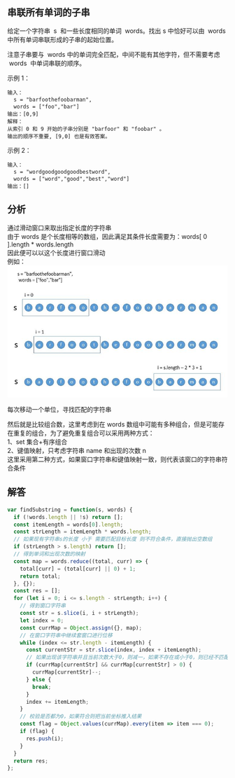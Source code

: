 ## 串联所有单词的子串

给定一个字符串  s  和一些长度相同的单词  words。找出 s 中恰好可以由  words 中所有单词串联形成的子串的起始位置。

注意子串要与  words 中的单词完全匹配，中间不能有其他字符，但不需要考虑  words  中单词串联的顺序。

示例 1：

```
输入：
  s = "barfoothefoobarman",
  words = ["foo","bar"]
输出：[0,9]
解释：
从索引 0 和 9 开始的子串分别是 "barfoor" 和 "foobar" 。
输出的顺序不重要, [9,0] 也是有效答案。
```

示例 2：

```
输入：
  s = "wordgoodgoodgoodbestword",
  words = ["word","good","best","word"]
输出：[]
```

## 分析

通过滑动窗口来取出指定长度的字符串  
由于 words 是个长度相等的数组，因此满足其条件长度需要为：words[ 0 ].length \* words.length  
因此便可以以这个长度进行窗口滑动  
例如：  
<img src="../../static/30.png">

每次移动一个单位，寻找匹配的字符串

然后就是比较组合数，这里考虑到在 words 数组中可能有多种组合，但是可能存在重复的组合，为了避免重复组合可以采用两种方式：  
1、set 集合+有序组合  
2、键值映射，只考虑字符串 name 和出现的次数 n  
这里采用第二种方式，如果窗口字符串和键值映射一致，则代表该窗口的字符串符合条件

## 解答

```javascript
var findSubstring = function(s, words) {
  if (!words.length || !s) return [];
  const itemLength = words[0].length;
  const strLength = itemLength * words.length;
  // 如果现有字符串s的长度 小于 需要匹配目标长度 则不符合条件，直接抛出空数组
  if (strLength > s.length) return [];
  // 得到单词和出现次数的映射
  const map = words.reduce((total, curr) => {
    total[curr] = (total[curr] || 0) + 1;
    return total;
  }, {});
  const res = [];
  for (let i = 0; i <= s.length - strLength; i++) {
    // 得到窗口字符串
    const str = s.slice(i, i + strLength);
    let index = 0;
    const currMap = Object.assign({}, map);
    // 在窗口字符串中继续套窗口进行位移
    while (index <= str.length - itemLength) {
      const currentStr = str.slice(index, index + itemLength);
      // 如果出现该字符串并且当前次数大于0，则减一，如果不存在或小于0，则已经不匹配目标的次数频率，则直接抛出
      if (currMap[currentStr] && currMap[currentStr] > 0) {
        currMap[currentStr]--;
      } else {
        break;
      }
      index += itemLength;
    }
    // 校验是否都为0，如果符合则把当前坐标推入结果
    const flag = Object.values(currMap).every(item => item === 0);
    if (flag) {
      res.push(i);
    }
  }
  return res;
};
```
